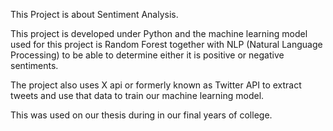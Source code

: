 This Project is about Sentiment Analysis.

This project is developed under Python and the machine learning model used for this project is Random Forest together with NLP (Natural Language Processing) to be able to determine either it is positive or negative sentiments.

The project also uses X api or formerly known as Twitter API to extract tweets and use that data to train our machine learning model.

This was used on our thesis during in our final years of college.
